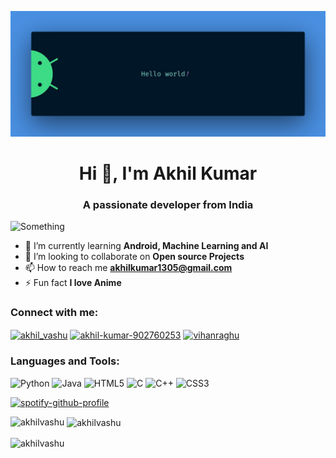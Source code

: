 ![something](https://raw.githubusercontent.com/Akhilvashu/Akhilvashu/main/github%20banner.jpg)
<h1 align="center">Hi 👋, I'm Akhil Kumar</h1>
<h3 align="center">A passionate developer from India</h3>

![Something](https://komarev.com/ghpvc/?username=akhillvashu&style=for-the-badge)

- 🌱 I’m currently learning **Android, Machine Learning and AI**
- 👯 I’m looking to collaborate on **Open source Projects**
- 📫 How to reach me **akhilkumar1305@gmail.com**
- ⚡ Fun fact **I love Anime**

<h3 align="left">Connect with me:</h3>
<p align="left">
<a href="https://twitter.com/akhil_vashu" target="blank"><img align="center" src="https://img.shields.io/badge/Twitter-%231DA1F2.svg?style=for-the-badge&logo=Twitter&logoColor=white" alt="akhil_vashu" /></a>
<a href="https://linkedin.com/in/akhil-kumar-902760253" target="blank"><img align="center" src="https://raw.githubusercontent.com/rahuldkjain/github-profile-readme-generator/master/src/images/icons/Social/linked-in-alt.svg" alt="akhil-kumar-902760253" height="30" width="40" /></a>
<a href="https://t.me/Vihanraghu" target="blank"><img align="center" src="https://img.shields.io/badge/Telegram-2CA5E0?style=for-the-badge&logo=telegram&logoColor=white" alt="vihanraghu" /></a>
</p>

<h3 align="left">Languages and Tools:</h3>

![Python](https://img.shields.io/badge/python-3670A0?style=for-the-badge&logo=python&logoColor=ffdd54) ![Java](https://img.shields.io/badge/Java-ED8B00?style=for-the-badge&logo=openjdk&logoColor=white) ![HTML5](https://img.shields.io/badge/html5-%23E34F26.svg?style=for-the-badge&logo=html5&logoColor=white) ![C](https://img.shields.io/badge/c-%2300599C.svg?style=for-the-badge&logo=c&logoColor=white) ![C++](https://img.shields.io/badge/c++-%2300599C.svg?style=for-the-badge&logo=c%2B%2B&logoColor=white) ![CSS3](https://img.shields.io/badge/css3-%231572B6.svg?style=for-the-badge&logo=css3&logoColor=white)

[![spotify-github-profile](https://spotify-github-profile.vercel.app/api/view?uid=31j6grlk4bu2g6vlij6kuwdm2vje&cover_image=true&theme=novatorem&show_offline=false&background_color=121212&bar_color=53b14f&bar_color_cover=true)](https://spotify-github-profile.vercel.app/api/view?uid=31j6grlk4bu2g6vlij6kuwdm2vje&redirect=true)

<p><img align="left" src="https://github-readme-stats.vercel.app/api/top-langs?username=akhilvashu&show_icons=true&locale=en&layout=compact" alt="akhilvashu" /></p>

<p>&nbsp;<img align="center" src="https://github-readme-stats.vercel.app/api?username=akhilvashu&show_icons=true&locale=en" alt="akhilvashu" /></p>

<p><img align="center" src="https://github-readme-streak-stats.herokuapp.com/?user=akhilvashu&" alt="akhilvashu" /></p>

